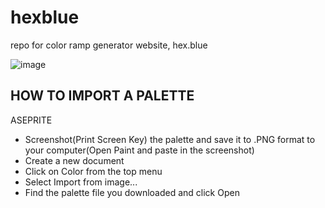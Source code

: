 # hexblue
repo for color ramp generator website, hex.blue

![image](https://github.com/calvinmorett/hexblue/assets/11654917/163379f1-38ca-4d5c-8ffb-ff87305f0cb5)

HOW TO IMPORT A PALETTE
----
ASEPRITE

- Screenshot(Print Screen Key) the palette and save it to .PNG format to your computer(Open Paint and paste in the screenshot)
- Create a new document
- Click on Color from the top menu
- Select Import from image...
- Find the palette file you downloaded and click Open
